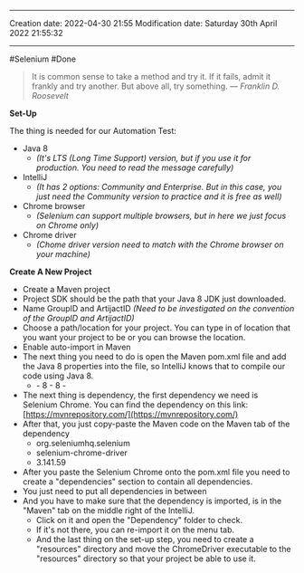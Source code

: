 
----
Creation date: 2022-04-30 21:55
Modification date: Saturday 30th April 2022 21:55:32

----

#Selenium 
#Done 

> It is common sense to take a method and try it. If it fails, admit it frankly and try another. But above all, try something.
> — <cite>Franklin D. Roosevelt</cite>

**Set-Up**

The thing is needed for our Automation Test:

-   Java 8
    -   _(It's LTS (Long Time Support) version, but if you use it for production. You need to read the message carefully)_
-   IntelliJ
    -   _(It has 2 options: Community and Enterprise. But in this case, you just need the Community version to practice and it is free as well)_
-   Chrome browser
    -   _(Selenium can support multiple browsers, but in here we just focus on Chrome only)_
-   Chrome driver
    -   _(Chome driver version need to match with the Chrome browser on your machine)_

**Create A New Project**

-   Create a Maven project
-   Project SDK should be the path that your Java 8 JDK just downloaded.
-   Name GroupID and ArtijactID _(Need to be investigated on the convention of the GroupID and ArtijactID)_
-   Choose a path/location for your project. You can type in of location that you want your project to be or you can browse the location.
-   Enable auto-import in Maven
-   The next thing you need to do is open the Maven pom.xml file and add the Java 8 properties into the file, so IntelliJ knows that to compile our code using Java 8.
    -   <properties>
        -  <maven.compiler.target>8</maven.compiler.target>
        - <maven.compiler.source>8</maven.compiler.source> 
        - </properties>
-   The next thing is dependency, the first dependency we need is Selenium Chrome. You can find the dependency on this link: [](https://mvnrepository.com/)[https://mvnrepository.com/](https://mvnrepository.com/)
-   After that, you just copy-paste the Maven code on the Maven tab of the dependency
    - <dependency><groupId>org.seleniumhq.selenium</groupId>
    - <artifactId>selenium-chrome-driver</artifactId>
    - <version>3.141.59</version></dependency>
-   After you paste the Selenium Chrome onto the pom.xml file you need to create a "dependencies" section to contain all dependencies.
-   You just need to put all dependencies in between <dependencies><here></dependencies>
-  And you have to make sure that the dependency is imported, is in the "Maven" tab on the middle right of the IntelliJ.
    -   Click on it and open the "Dependency" folder to check.
    -   If it's not there, you can re-import it on the menu tab.
    - And the last thing on the set-up step, you need to create a "resources" directory and move the ChromeDriver executable to the "resources" directory so that your project be able to use it.